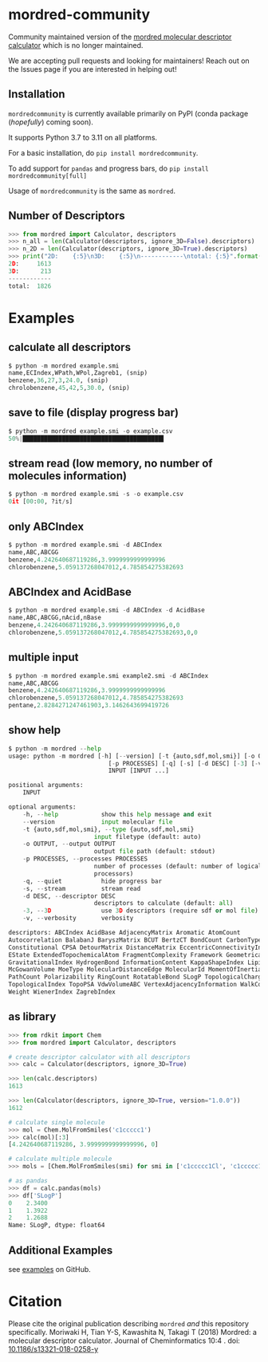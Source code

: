 # mordred-community
Community maintained version of the [mordred molecular descriptor calculator](https://github.com/mordred-descriptor/mordred) which is no longer maintained.

We are accepting pull requests and looking for maintainers!
Reach out on the Issues page if you are interested in helping out!

## Installation
`mordredcommunity` is currently available primarily on PyPI (conda package (_hopefully_) coming soon).

It supports Python 3.7 to 3.11 on all platforms.

For a basic installation, do `pip install mordredcommunity`.

To add support for `pandas` and progress bars, do `pip install mordredcommunity[full]`

Usage of `mordredcommunity` is the same as `mordred`.

## Number of Descriptors

```python
>>> from mordred import Calculator, descriptors
>>> n_all = len(Calculator(descriptors, ignore_3D=False).descriptors)
>>> n_2D = len(Calculator(descriptors, ignore_3D=True).descriptors)
>>> print("2D:    {:5}\n3D:    {:5}\n------------\ntotal: {:5}".format(n_2D, n_all - n_2D, n_all))
2D:     1613
3D:      213
------------
total:  1826
```

# Examples

## calculate all descriptors

```python
$ python -m mordred example.smi
name,ECIndex,WPath,WPol,Zagreb1, (snip)
benzene,36,27,3,24.0, (snip)
chrolobenzene,45,42,5,30.0, (snip)
```


## save to file (display progress bar)

```python
$ python -m mordred example.smi -o example.csv
50%|███████████████████████████████████████▌                                       | 1/2 [00:00<00:00,  7.66it/s]
```

## stream read (low memory, no number of molecules information)

```python
$ python -m mordred example.smi -s -o example.csv
0it [00:00, ?it/s]
```

## only ABCIndex

```python
$ python -m mordred example.smi -d ABCIndex
name,ABC,ABCGG
benzene,4.242640687119286,3.9999999999999996
chlorobenzene,5.059137268047012,4.785854275382693
```

## ABCIndex and AcidBase

```python
$ python -m mordred example.smi -d ABCIndex -d AcidBase
name,ABC,ABCGG,nAcid,nBase
benzene,4.242640687119286,3.9999999999999996,0,0
chlorobenzene,5.059137268047012,4.785854275382693,0,0
```

## multiple input

```python
$ python -m mordred example.smi example2.smi -d ABCIndex
name,ABC,ABCGG
benzene,4.242640687119286,3.9999999999999996
chlorobenzene,5.059137268047012,4.785854275382693
pentane,2.8284271247461903,3.1462643699419726
```

## show help

```python
$ python -m mordred --help
usage: python -m mordred [-h] [--version] [-t {auto,sdf,mol,smi}] [-o OUTPUT]
                            [-p PROCESSES] [-q] [-s] [-d DESC] [-3] [-v]
                            INPUT [INPUT ...]

positional arguments:
    INPUT

optional arguments:
    -h, --help            show this help message and exit
    --version             input molecular file
    -t {auto,sdf,mol,smi}, --type {auto,sdf,mol,smi}
                        input filetype (default: auto)
    -o OUTPUT, --output OUTPUT
                        output file path (default: stdout)
    -p PROCESSES, --processes PROCESSES
                        number of processes (default: number of logical
                        processors)
    -q, --quiet           hide progress bar
    -s, --stream          stream read
    -d DESC, --descriptor DESC
                        descriptors to calculate (default: all)
    -3, --3D              use 3D descriptors (require sdf or mol file)
    -v, --verbosity       verbosity

descriptors: ABCIndex AcidBase AdjacencyMatrix Aromatic AtomCount
Autocorrelation BalabanJ BaryszMatrix BCUT BertzCT BondCount CarbonTypes Chi
Constitutional CPSA DetourMatrix DistanceMatrix EccentricConnectivityIndex
EState ExtendedTopochemicalAtom FragmentComplexity Framework GeometricalIndex
GravitationalIndex HydrogenBond InformationContent KappaShapeIndex Lipinski
McGowanVolume MoeType MolecularDistanceEdge MolecularId MomentOfInertia MoRSE
PathCount Polarizability RingCount RotatableBond SLogP TopologicalCharge
TopologicalIndex TopoPSA VdwVolumeABC VertexAdjacencyInformation WalkCount
Weight WienerIndex ZagrebIndex
```

## as library

```python
>>> from rdkit import Chem
>>> from mordred import Calculator, descriptors

# create descriptor calculator with all descriptors
>>> calc = Calculator(descriptors, ignore_3D=True)

>>> len(calc.descriptors)
1613

>>> len(Calculator(descriptors, ignore_3D=True, version="1.0.0"))
1612

# calculate single molecule
>>> mol = Chem.MolFromSmiles('c1ccccc1')
>>> calc(mol)[:3]
[4.242640687119286, 3.9999999999999996, 0]

# calculate multiple molecule
>>> mols = [Chem.MolFromSmiles(smi) for smi in ['c1ccccc1Cl', 'c1ccccc1O', 'c1ccccc1N']]

# as pandas
>>> df = calc.pandas(mols)
>>> df['SLogP']
0    2.3400
1    1.3922
2    1.2688
Name: SLogP, dtype: float64
```

## Additional Examples
see [examples](https://github.com/JacksonBurns/mordred-community/tree/main/examples) on GitHub.

# Citation
Please cite the original publication describing `mordred` _and_ this repository specifically.
Moriwaki H, Tian Y-S, Kawashita N, Takagi T (2018) Mordred: a molecular descriptor calculator. Journal of Cheminformatics 10:4 . doi: [10.1186/s13321-018-0258-y](https://doi.org/10.1186/s13321-018-0258-y)
